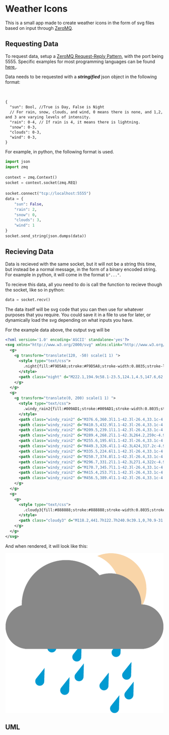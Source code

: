 # Weather Icons

This is a small app made to create weather icons in the form of svg files based on input through [ZeroMQ](https://zeromq.org/).

## Requesting Data

To request data, setup a [ZeroMQ Request-Reply Pattern](https://zeromq.org/socket-api/#request-reply-pattern), with the port being 5555. 
Specific examples for most programming languages can be found [here.](https://zeromq.org/get-started/). 

Data needs to be requested with a **_stringified_** json object in the following format:

```json5


{
  "sun": Bool, //True is Day, False is Night
  // For rain, snow, clouds, and wind, 0 means there is none, and 1,2, and 3 are varying levels of intensity.
  "rain": 0-4, // If rain is 4, it means there is lightning.
  "snow": 0-3,
  "clouds": 0-3,
  "wind": 0-3,
}
```

For example, in python, the following format is used.

```py
import json
import zmq

context = zmq.Context()
socket = context.socket(zmq.REQ)

socket.connect("tcp://localhost:5555")
data = {
    "sun": False,
    "rain": 2,
    "snow": 0,
    "clouds": 3,
    "wind": 1
}
socket.send_string(json.dumps(data))
```


## Recieving Data
Data is recieved with the same socket, but it will not be a string this time, but instead be a normal message, in the form of a binary encoded string. 
For example in python, it will come in the format `b"..."`.

To recieve this data, all you need to do is call the function to recieve though the socket, like so in python:

```py
data = socket.recv()
```

The data itself will be svg code that you can then use for whatever purposes that you require. You could save it in a file to use for later, or dynamically load the svg depending on what inputs you have.

For the example data above, the output svg will be

```xml
<?xml version='1.0' encoding='ASCII' standalone='yes'?>
<svg xmlns="http://www.w3.org/2000/svg" xmlns:xlink="http://www.w3.org/1999/xlink" version="1.1">
  <g>
    <g transform="translate(120, -50) scale(1 1) ">
      <style type="text/css">
        .night{fill:#F9D5A8;stroke:#F9D5A8;stroke-width:0.8035;stroke-linecap:round;stroke-linejoin:round;stroke-miterlimit:113.3858;}
      </style>
      <path class="night" d="M222.1,194.9c58.1-23.5,124.1,4.5,147.6,62.6c23.5,58.1-4.5,124.1-62.6,147.6c-27.3,11-57.8,11-85,0  c58.1-23.5,86.1-89.6,62.6-147.6C273.1,229,250.6,206.4,222.1,194.9z"/>
    </g>
  </g>
  <g>
    <g transform="translate(0, 200) scale(1 1) ">
      <style type="text/css">
        .windy_rain2{fill:#009AD1;stroke:#009AD1;stroke-width:0.8035;stroke-linecap:round;stroke-linejoin:round;stroke-miterlimit:113.3858;}
      </style>
      <path class="windy_rain2" d="M376.6,360.3l1.1-42.3l-26.4,33.1c-4.9,6.1-3.9,15,2.3,19.9c6.1,4.9,15,3.9,19.9-2.3  C375.4,366.3,376.5,363.4,376.6,360.3z"/>
      <path class="windy_rain2" d="M410.5,432.9l1.1-42.3l-26.4,33.1c-4.9,6.1-3.9,15,2.3,19.9c6.1,4.9,15,3.9,19.9-2.3  C409.3,439,410.4,436,410.5,432.9z"/>
      <path class="windy_rain2" d="M209.5,239.1l1.1-42.3l-26.4,33.1c-4.9,6.1-3.9,15,2.3,19.9c6.1,4.9,15,3.9,19.9-2.3  C208.4,245.2,209.4,242.2,209.5,239.1z"/>
      <path class="windy_rain2" d="M289.4,268.2l1.1-42.3L264.2,259c-4.9,6.1-3.9,15,2.3,19.9s15,3.9,19.9-2.3  C288.3,274.3,289.4,271.3,289.4,268.2z"/>
      <path class="windy_rain2" d="M255.6,195.6l1.1-42.3l-26.4,33.1c-4.9,6.1-3.9,15,2.3,19.9c6.1,4.9,15,3.9,19.9-2.3  C254.4,201.6,255.5,198.6,255.6,195.6z"/>
      <path class="windy_rain2" d="M449.3,326.4l1.1-42.3L424,317.2c-4.9,6.1-3.9,15,2.3,19.9c6.1,4.9,15,3.9,19.9-2.3  C448.1,332.4,449.2,329.5,449.3,326.4z"/>
      <path class="windy_rain2" d="M335.5,224.6l1.1-42.3l-26.4,33.1c-4.9,6.1-3.9,15,2.3,19.9c6.1,4.9,15,3.9,19.9-2.3  C334.3,230.7,335.4,227.7,335.5,224.6z"/>
      <path class="windy_rain2" d="M250.7,374.8l1.1-42.3l-26.4,33.1c-4.9,6.1-3.9,15,2.3,19.9c6.1,4.9,15,3.9,19.9-2.3  C249.5,380.8,250.6,377.8,250.7,374.8z"/>
      <path class="windy_rain2" d="M296.7,331.2l1.1-42.3L271.4,322c-4.9,6.1-3.9,15,2.3,19.9c6.1,4.9,15,3.9,19.9-2.3  C295.5,337.2,296.6,334.3,296.7,331.2z"/>
      <path class="windy_rain2" d="M170.7,345.7l1.1-42.3l-26.4,33.1c-4.9,6.1-3.9,15,2.3,19.9s15,3.9,19.9-2.3  C169.6,351.7,170.7,348.8,170.7,345.7z"/>
      <path class="windy_rain2" d="M415.4,253.7l1.1-42.3l-26.4,33.1c-4.9,6.1-3.9,15,2.3,19.9c6.1,4.9,15,3.9,19.9-2.3  C414.2,259.8,415.3,256.8,415.4,253.7z"/>
      <path class="windy_rain2" d="M456.5,389.4l1.1-42.3l-26.4,33.1c-4.9,6.1-3.9,15,2.3,19.9c6.1,4.9,15,3.9,19.9-2.3  C455.3,395.4,456.4,392.4,456.5,389.4z"/>
    </g>
  </g>
  <g>
    <g>
      <style type="text/css">
        .cloudy3{fill:#888888;stroke:#888888;stroke-width:0.8035;stroke-linecap:round;stroke-linejoin:round;stroke-miterlimit:113.3858;}
      </style>
      <path class="cloudy3" d="M118.2,441.7h122.7h240.9c39.1,0,70.9-31.7,70.9-70.9S521,300,481.8,300c0-54.8-44.4-99.2-99.2-99.2  c-11.9,0-23.6,2.1-34.7,6.3C296.6,148,207.1,141.7,148,193c-31.7,27.5-49.5,67.6-48.8,109.6c-37.7,10.5-59.8,49.5-49.3,87.2  C58.4,420.5,86.3,441.7,118.2,441.7z"/>
    </g>
  </g>
</svg>
```

And when rendered, it will look like this:

![Example Weather](./example_weather.png)

## UML
